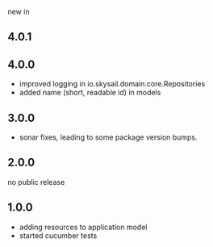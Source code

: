 new in

4.0.1
-----

4.0.0
-----

 * improved logging in io.skysail.domain.core.Repositories
 * added name (short, readable id) in models

3.0.0
-----

 * sonar fixes, leading to some package version bumps.

2.0.0
-----

no public release

1.0.0
-----

 * adding resources to application model
 * started cucumber tests